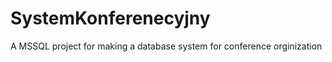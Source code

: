 SystemKonferenecyjny
====================

A MSSQL project for making a database system for conference orginization
